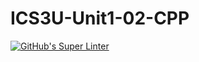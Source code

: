 # ICS3U-Unit1-02-CPP

[![GitHub's Super Linter](https://github.com/Peter-Gemmell/ICS3U-Unit1-02-CPP/workflows/GitHub's%20Super%20Linter/badge.svg)](https://github.com/Peter-Gemmell/ICS3U-Unit1-02-CPP/actions)
